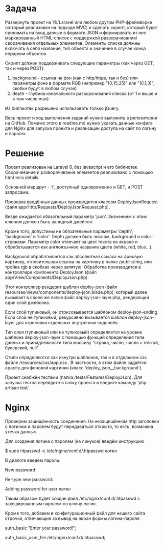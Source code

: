 # Задача

Развернуть проект на Yii/Laravel или любом другом PHP-фреймворке (который реализован на подходе MVC) и сделать скрипт, который будет принимать на вход данные в формате JSON и формировать из них маркированный HTML-список с поддержкой разворачивания/сворачивания отдельных элементов. Элементы списка должны включать в себя название, тип объекта и значение в случае конца иерархии объектов.

Скрипт должен поддерживать следующие параметры (как через GET, так и через POST):
1) background - ссылка на фон (как с http/https, так и без) или параметры фона в формате RGB (например "(0;15;25)" или "(0,1,3)", скобки будут в любом случае)
2) depth - глубина изначального разворачивания списка (от 1 и выше и в том числе max)

Из библиотек разрешено использовать только jQuery.

Весь проект и ход выполнения заданий нужно выложить в репозитории на GitHub. Помимо этого в readme.md нужно указать данные конфига для Nginx для запуска проекта и реализации доступа на сайт по логину и паролю.

# Решение

Проект реализован на Laravel 8, без javascript и его библиотек. Сворачивание и разворачивание элементов реализовано с помощью html тега details.

Основной маршрут - '/', доступный одновременно и GET, и POST запросами.

Проверка введённых данных производится классом DeployJsonRequest (файл app/Http/Requests/DeployJsonRequest.php).

Везде ожидается обязательный параметр 'json'. Значением с этим ключом должен быть валидный джейсон.

Кроме того, допустимы не обязательные параметры 'depth', 'background' и 'color'. Depth должен быть числом, background и color - строками. Параметр color отвечает за цвет текста на экране и обрабатывается как англоязычное название цвета (white, red, blue...).

Background обрабатывается как абсолютная ссылка на фоновую картинку, относительная ссылка на картинку в папке /public/img, или тройка rgb в скобках через запятую. Обработка производится в контроллере компонента DeployJson (файл app/View/Components/DeployJson.php).

Этот контроллер рендерит шаблон deploy-json (файл resourses/views/components/deploy-json.blade.php), который далее вызывает в своей же папке файл deploy-json-layer.php, рендерящий один слой джейсона.

Если слой тупиковый, он отрисовывается шаблоном deploy-json-ending. Если слой не тупиковый, рекурсивно вызывается шаблон deploy-json-layer для отрисовки отдельных внутренних подслоёв.

Тип слоя (тупиковый или не тупиковый) определяется на уровне шаблона deploy-json-layer с помощью функций определения типа данных и принадлежности типа массиву "строка, число, число с точкой, булевский, null".

Стили определяются как изнутри шаблонов, так и в отдельном css файле /resources/css/app.css . В частности, в этом файле задаётся opacity для фоновой картинки (класс 'deploy_json__background'). 

Проект снабжён тестами (папка /tests/Features/DeployJson). Для запуска тестов перейдите в папку проекта и введите команду 'php artisan test'.

# Nginx

Проверим защищённость соединения. На незащищённом http заголовки с логином и паролем будут передаваться открыто, то есть, возможна утечка данных.

Для создания логина с паролем (на линуксе) введём инструкцию

$ sudo htpasswd -c /etc/nginx/conf.d/.htpasswd _логин_

В диалоге введём пароль:

New password: 

Re-type new password: 

Adding password for user _логин_

Таким образом будет создан файл /etc/nginx/conf.d/.htpasswd с захешированным паролем по ключу _логин_.

Кроме того, добавим в конфигурационный файл для нашего сайта строчки, отвечающие за вывод на экран формы логина-пароля:

auth_basic "Enter your password!";

auth_basic_user_file /etc/nginx/conf.d/.htpasswd;
